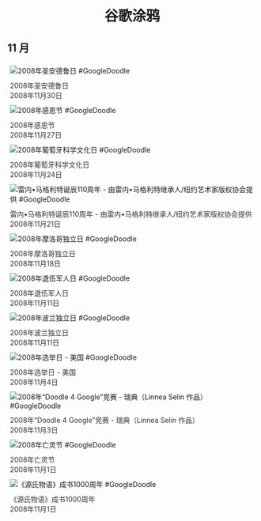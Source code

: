 
<h1 align="center"> 谷歌涂鸦 </h1>




## 11 月

<div class="image">


<img src="https:https://lh3.googleusercontent.com/wKVa-LVySR3vnhfYJgketq_4Jbq8w6dIloMWYRKCnN3IW7ngomzTWehmUVu7XYw7EGQe-W2EJ6J4GkA0KtTr5YPCXYeROpk6ht7Fm8oAVw=s660" alt="2008年圣安德鲁日 #GoogleDoodle" style="margin: 5px"/>
<div class="info" style="font-size: 14px; color:#333333; margin:5px"><div class="title">2008年圣安德鲁日</div><div class="date">2008年11月30日</div></div>

<img src="https:https://lh3.googleusercontent.com/-uqB8bwwfDjDksdkqAYzxp_iByeGDqgTYGLs84Lwl6FFqSLTeZPlZ_V_Sm4kyjb3K0hos_hpZpRYqfVQ206cT7A8e1fEC4vRuLcLIXA=s660" alt="2008年感恩节 #GoogleDoodle" style="margin: 5px"/>
<div class="info" style="font-size: 14px; color:#333333; margin:5px"><div class="title">2008年感恩节</div><div class="date">2008年11月27日</div></div>

<img src="https:https://lh3.googleusercontent.com/uxZKoAQIezPuCHNlTF3nqgPpBf_olD4Kkn4Px24GTWh4TFdCuPPpq5gE64Rv92x_YPwCxhyEIW3PdJHa26AtoxYnXs_epnso8qkSc16n=s660" alt="2008年葡萄牙科学文化日 #GoogleDoodle" style="margin: 5px"/>
<div class="info" style="font-size: 14px; color:#333333; margin:5px"><div class="title">2008年葡萄牙科学文化日</div><div class="date">2008年11月24日</div></div>

<img src="https:https://lh3.googleusercontent.com/DyHImphiWrI82YorEXBoQYfYj5bKhl7GLnUaAQxpsPXUGsQA2r_LLclSJZeV2LQLhTv___Tdd6jQsWYXiZONRMbvdFlBlqOyZT6WK-UFSA=s660" alt="雷内•马格利特诞辰110周年 - 由雷内•马格利特继承人/纽约艺术家版权协会提供 #GoogleDoodle" style="margin: 5px"/>
<div class="info" style="font-size: 14px; color:#333333; margin:5px"><div class="title">雷内•马格利特诞辰110周年 - 由雷内•马格利特继承人/纽约艺术家版权协会提供</div><div class="date">2008年11月21日</div></div>

<img src="https:https://lh3.googleusercontent.com/tsT2OAtY5wsBYHQYpdNeFFp8seav7p1TY9Mlgot0bV3_mSM89CyT4_Jo6ReX8vcVaG_EEmP7zuAt6wZuqYm_LEzqMTUFBTOZZyt0mIZ0=s660" alt="2008年摩洛哥独立日 #GoogleDoodle" style="margin: 5px"/>
<div class="info" style="font-size: 14px; color:#333333; margin:5px"><div class="title">2008年摩洛哥独立日</div><div class="date">2008年11月18日</div></div>

<img src="https:https://lh3.googleusercontent.com/xX_Ynt9zP5f6IljqEn7VUAalMitvdr24Bw5GZXSHv8q8h1qkDcXscEIw2meIsfZGI7bVvcuSxpeq_KNAvDrCutOV2oBSKu9XjZbgVXXR=s660" alt="2008年退伍军人日 #GoogleDoodle" style="margin: 5px"/>
<div class="info" style="font-size: 14px; color:#333333; margin:5px"><div class="title">2008年退伍军人日</div><div class="date">2008年11月11日</div></div>

<img src="https:https://lh3.googleusercontent.com/8nNkZ_d90o_0rght79xJY-1TLJz8eq1AxHzIu1uWkjf2A0sxxElAzf6Pgr3V9s5YpVAwZ7kE83Y5fNekUP-nGLgmPQ7bBlBSxjq3AiQ2MQ=s660" alt="2008年波兰独立日 #GoogleDoodle" style="margin: 5px"/>
<div class="info" style="font-size: 14px; color:#333333; margin:5px"><div class="title">2008年波兰独立日</div><div class="date">2008年11月11日</div></div>

<img src="https://www.google.com/logos/2008/electionday2008.gif" alt="2008年选举日 - 美国 #GoogleDoodle" style="margin: 5px"/>
<div class="info" style="font-size: 14px; color:#333333; margin:5px"><div class="title">2008年选举日 - 美国</div><div class="date">2008年11月4日</div></div>

<img src="https://www.google.com/logos/2008/d4gsweden08.gif" alt="2008年“Doodle 4 Google”竞赛 - 瑞典（Linnea Selin 作品） #GoogleDoodle" style="margin: 5px"/>
<div class="info" style="font-size: 14px; color:#333333; margin:5px"><div class="title">2008年“Doodle 4 Google”竞赛 - 瑞典（Linnea Selin 作品）</div><div class="date">2008年11月3日</div></div>

<img src="https:https://lh3.googleusercontent.com/lXRIkHmUuPVV1V1svuxssMF4xfiWZrTU82R2qQe77tA62aJEO-HEhOW4H-EfYJkiTXMeFIc7WRzrQK2v4VYmOacAv4Ab4kQNuH6MixRF=s660" alt="2008年亡灵节 #GoogleDoodle" style="margin: 5px"/>
<div class="info" style="font-size: 14px; color:#333333; margin:5px"><div class="title">2008年亡灵节</div><div class="date">2008年11月1日</div></div>

<img src="https:https://lh3.googleusercontent.com/vAcvxnEMLhtCLvCoV-BGaQmxkLYqmoieGPPNIo7zUANBGNU_H5gbPuepRusSqjo81ousYhDqwbMZURfU_0Qau8Lz8p1INbk5UY27rOE=s660" alt="《源氏物语》成书1000周年 #GoogleDoodle" style="margin: 5px"/>
<div class="info" style="font-size: 14px; color:#333333; margin:5px"><div class="title">《源氏物语》成书1000周年</div><div class="date">2008年11月1日</div></div>

</div>








